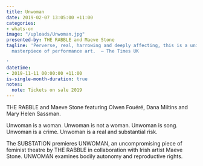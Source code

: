 ```yaml
---
title: Unwoman
date: 2019-02-07 13:05:00 +11:00
categories:
- whats-on
image: "/uploads/Unwoman.jpg"
presented-by: THE RABBLE and Maeve Stone
tagline: 'Perverse, real, harrowing and deeply affecting, this is a universal, unforgettable
  masterpiece of performance art.  – The Times UK

'
datetime:
- 2019-11-11 00:00:00 +11:00
is-single-month-duration: true
notes:
  note: Tickets on sale 2019
---
```


THE RABBLE and Maeve Stone featuring Olwen Fouéré, Dana Miltins and Mary Helen Sassman.

Unwoman is a woman.
Unwoman is not a woman.
Unwoman is song.
Unwoman is a crime.
Unwoman is a real and substantial risk.

The SUBSTATION premieres UNWOMAN, an uncompromising piece of feminist theatre by THE RABBLE in collaboration with Irish artist Maeve Stone. UNWOMAN examines bodily autonomy and reproductive rights. 
